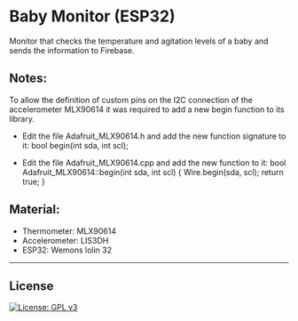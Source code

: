 # Baby Monitor (ESP32)
Monitor that checks the temperature and agitation levels of a baby and sends the information to Firebase.

## Notes:
To allow the definition of custom pins on the I2C connection of the accelerometer MLX90614 it was required to add a new begin function to its library.

- Edit the file Adafruit_MLX90614.h and add the new function signature to it:
bool begin(int sda, int scl);

- Edit the file Adafruit_MLX90614.cpp and add the new function to it:
bool Adafruit_MLX90614::begin(int sda, int scl) {
  Wire.begin(sda, scl);
  return true;
}

## Material:
- Thermometer: MLX90614
- Accelerometer: LIS3DH
- ESP32: Wemons lolin 32
----------------------------------------------------------------

## License
[![License: GPL v3](https://img.shields.io/badge/License-GPLv3-blue.svg)](https://www.gnu.org/licenses/gpl-3.0)
